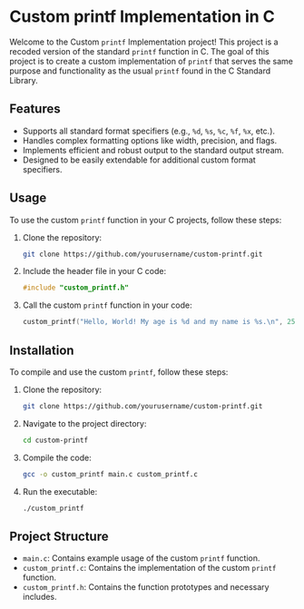 # Custom printf Implementation in C

Welcome to the Custom `printf` Implementation project! This project is a recoded version of the standard `printf` function in C. The goal of this project is to create a custom implementation of `printf` that serves the same purpose and functionality as the usual `printf` found in the C Standard Library.

## Features

- Supports all standard format specifiers (e.g., `%d`, `%s`, `%c`, `%f`, `%x`, etc.).
- Handles complex formatting options like width, precision, and flags.
- Implements efficient and robust output to the standard output stream.
- Designed to be easily extendable for additional custom format specifiers.

## Usage

To use the custom `printf` function in your C projects, follow these steps:

1. Clone the repository:
    ```sh
    git clone https://github.com/yourusername/custom-printf.git
    ```

2. Include the header file in your C code:
    ```c
    #include "custom_printf.h"
    ```

3. Call the custom `printf` function in your code:
    ```c
    custom_printf("Hello, World! My age is %d and my name is %s.\n", 25, "Alice");
    ```

## Installation

To compile and use the custom `printf`, follow these steps:

1. Clone the repository:
    ```sh
    git clone https://github.com/yourusername/custom-printf.git
    ```

2. Navigate to the project directory:
    ```sh
    cd custom-printf
    ```

3. Compile the code:
    ```sh
    gcc -o custom_printf main.c custom_printf.c
    ```

4. Run the executable:
    ```sh
    ./custom_printf
    ```

## Project Structure

- `main.c`: Contains example usage of the custom `printf` function.
- `custom_printf.c`: Contains the implementation of the custom `printf` function.
- `custom_printf.h`: Contains the function prototypes and necessary includes.



